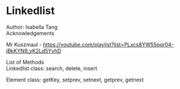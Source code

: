 # Linkedlist

Author: Isabella Tang <br/>
Acknowledgements<br/>

Mr Kuszmaul - https://youtube.com/playlist?list=PLxcs8YW55pqr04-jBkKYN9_vK2Ld5YvhD

List of Methods <br/>
Linkedlist class: 
search, delete, insert

Element class:
getKey, setprev, setnext, getprev, getnext

